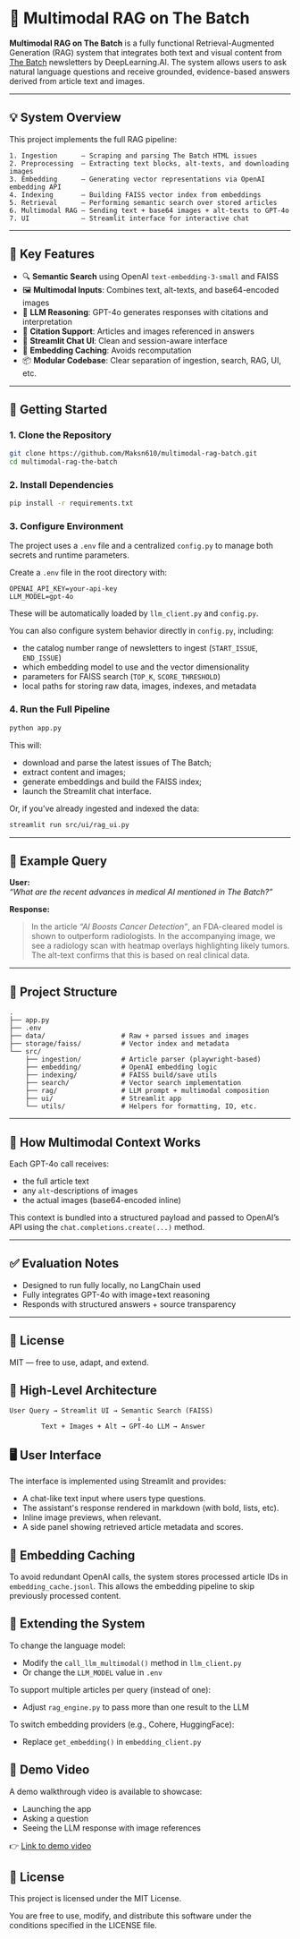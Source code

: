 # 🧠 Multimodal RAG on The Batch

**Multimodal RAG on The Batch** is a fully functional Retrieval-Augmented Generation (RAG) system that integrates both text and visual content from [The Batch](https://www.deeplearning.ai/the-batch/) newsletters by DeepLearning.AI. The system allows users to ask natural language questions and receive grounded, evidence-based answers derived from article text and images.

---

## 💡 System Overview

This project implements the full RAG pipeline:
```
1. Ingestion      – Scraping and parsing The Batch HTML issues
2. Preprocessing  – Extracting text blocks, alt-texts, and downloading images
3. Embedding      – Generating vector representations via OpenAI embedding API
4. Indexing       – Building FAISS vector index from embeddings
5. Retrieval      – Performing semantic search over stored articles
6. Multimodal RAG – Sending text + base64 images + alt-texts to GPT-4o
7. UI             – Streamlit interface for interactive chat
```

---

## 🧠 Key Features

- 🔍 **Semantic Search** using OpenAI `text-embedding-3-small` and FAISS
- 🖼️ **Multimodal Inputs**: Combines text, alt-texts, and base64-encoded images
- 💬 **LLM Reasoning**: GPT-4o generates responses with citations and interpretation
- 🧾 **Citation Support**: Articles and images referenced in answers
- 🧪 **Streamlit Chat UI**: Clean and session-aware interface
- 🔁 **Embedding Caching**: Avoids recomputation
- 📦 **Modular Codebase**: Clear separation of ingestion, search, RAG, UI, etc.

---

## 🚀 Getting Started

### 1. Clone the Repository

```bash
git clone https://github.com/Maksn610/multimodal-rag-batch.git
cd multimodal-rag-the-batch
```

### 2. Install Dependencies

```bash
pip install -r requirements.txt
```

### 3. Configure Environment

The project uses a `.env` file and a centralized `config.py` to manage both secrets and runtime parameters.

Create a `.env` file in the root directory with:

```
OPENAI_API_KEY=your-api-key
LLM_MODEL=gpt-4o
```

These will be automatically loaded by `llm_client.py` and `config.py`.

You can also configure system behavior directly in `config.py`, including:
- the catalog number range of newsletters to ingest (`START_ISSUE`, `END_ISSUE`)
- which embedding model to use and the vector dimensionality
- parameters for FAISS search (`TOP_K`, `SCORE_THRESHOLD`)
- local paths for storing raw data, images, indexes, and metadata

### 4. Run the Full Pipeline

```bash
python app.py
```

This will:
- download and parse the latest issues of The Batch;
- extract content and images;
- generate embeddings and build the FAISS index;
- launch the Streamlit chat interface.

Or, if you’ve already ingested and indexed the data:

```bash
streamlit run src/ui/rag_ui.py
```

---

## 💬 Example Query

**User:**  
_“What are the recent advances in medical AI mentioned in The Batch?”_

**Response:**  
> In the article *“AI Boosts Cancer Detection”*, an FDA-cleared model is shown to outperform radiologists. In the accompanying image, we see a radiology scan with heatmap overlays highlighting likely tumors. The alt-text confirms that this is based on real clinical data.

---

## 🧱 Project Structure

```
.
├── app.py
├── .env
├── data/                   # Raw + parsed issues and images
├── storage/faiss/          # Vector index and metadata
└── src/
    ├── ingestion/          # Article parser (playwright-based)
    ├── embedding/          # OpenAI embedding logic
    ├── indexing/           # FAISS build/save utils
    ├── search/             # Vector search implementation
    ├── rag/                # LLM prompt + multimodal composition
    ├── ui/                 # Streamlit app
    └── utils/              # Helpers for formatting, IO, etc.
```

---

## 🔬 How Multimodal Context Works

Each GPT-4o call receives:
- the full article text
- any `alt`-descriptions of images
- the actual images (base64-encoded inline)

This context is bundled into a structured payload and passed to OpenAI’s API using the `chat.completions.create(...)` method.

---

## ✅ Evaluation Notes

- Designed to run fully locally, no LangChain used
- Fully integrates GPT-4o with image+text reasoning
- Responds with structured answers + source transparency

---

## 📜 License

MIT — free to use, adapt, and extend.

## 🧭 High-Level Architecture

```
User Query → Streamlit UI → Semantic Search (FAISS) 
                                ↓
        Text + Images + Alt → GPT-4o LLM → Answer
```

## 🖥️ User Interface

The interface is implemented using Streamlit and provides:
- A chat-like text input where users type questions.
- The assistant's response rendered in markdown (with bold, lists, etc).
- Inline image previews, when relevant.
- A side panel showing retrieved article metadata and scores.

## 🧠 Embedding Caching

To avoid redundant OpenAI calls, the system stores processed article IDs in `embedding_cache.jsonl`.
This allows the embedding pipeline to skip previously processed content.

## 🧩 Extending the System

To change the language model:
- Modify the `call_llm_multimodal()` method in `llm_client.py`
- Or change the `LLM_MODEL` value in `.env`

To support multiple articles per query (instead of one):
- Adjust `rag_engine.py` to pass more than one result to the LLM

To switch embedding providers (e.g., Cohere, HuggingFace):
- Replace `get_embedding()` in `embedding_client.py`

## 🎥 Demo Video

A demo walkthrough video is available to showcase:
- Launching the app
- Asking a question
- Seeing the LLM response with image references

👉 [Link to demo video](https://youtu.be/gUf4l2qFxvo)

## 📜 License

This project is licensed under the MIT License.

You are free to use, modify, and distribute this software under the conditions specified in the LICENSE file.